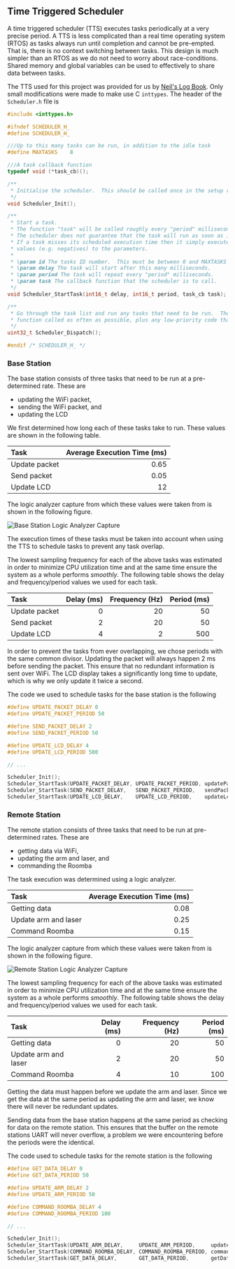 ## Time Triggered Scheduler

A time triggered scheduler (TTS) executes tasks periodically at a very precise period. A TTS is less complicated than a real time operating system (RTOS) as tasks always run until completion and cannot be pre-empted. That is, there is no context switching between tasks. This design is much simpler than an RTOS as we do not need to worry about race-conditions. Shared memory and global variables can be used to effectively to share data between tasks.

The TTS used for this project was provided for us by [Neil's Log Book](http://nrqm.ca/mechatronics-lab-guide/lab-guide-time-triggered-scheduling/). Only small modifications were made to make use C `inttypes`. The header of the `Scheduler.h` file is

```c
#include <inttypes.h>

#ifndef SCHEDULER_H_
#define SCHEDULER_H_

///Up to this many tasks can be run, in addition to the idle task
#define MAXTASKS	8

///A task callback function
typedef void (*task_cb)();

/**
 * Initialise the scheduler.  This should be called once in the setup routine.
 */
void Scheduler_Init();

/**
 * Start a task.
 * The function "task" will be called roughly every "period" milliseconds starting after "delay" milliseconds.
 * The scheduler does not guarantee that the task will run as soon as it can.  Tasks are executed until completion.
 * If a task misses its scheduled execution time then it simply executes as soon as possible.  Don't pass stupid
 * values (e.g. negatives) to the parameters.
 *
 * \param id The tasks ID number.  This must be between 0 and MAXTASKS (it is used as an array index).
 * \param delay The task will start after this many milliseconds.
 * \param period The task will repeat every "period" milliseconds.
 * \param task The callback function that the scheduler is to call.
 */
void Scheduler_StartTask(int16_t delay, int16_t period, task_cb task);

/**
 * Go through the task list and run any tasks that need to be run.  The main function should simply be this
 * function called as often as possible, plus any low-priority code that you want to run sporadically.
 */
uint32_t Scheduler_Dispatch();

#endif /* SCHEDULER_H_ */
```

### Base Station

The base station consists of three tasks that need to be run at a pre-determined rate. These are

- updating the WiFi packet,
- sending the WiFi packet, and
- updating the LCD

We first determined how long each of these tasks take to run. These values are shown in the following table.

| Task             | Average Execution Time (ms) |
| :--------------- |   ------------------------: |
| Update packet    |                        0.65 |
| Send packet      |                        0.05 |
| Update LCD       |                          12 |

The logic analyzer capture from which these values were taken from is shown in the following figure.

![Base Station Logic Analyzer Capture][base logic]

[base logic]: https://i.imgur.com/u3OYzbf.png "Base Station Logic Analyzer Capture"

The execution times of these tasks must be taken into account when using the TTS to schedule tasks to prevent any task overlap.

The lowest sampling frequency for each of the above tasks was estimated in order to minimize CPU utilization time and at the same time ensure the system as a whole performs _smoothly_. The following table shows the delay and frequency/period values we used for each task.

| Task          | Delay (ms) | Frequency (Hz) | Period (ms) |
| :--           |       ---: |           ---: |        ---: |
| Update packet |          0 |             20 |          50 |
| Send packet   |          2 |             20 |          50 |
| Update LCD    |          4 |              2 |         500 |

In order to prevent the tasks from ever overlapping, we chose periods with the same common divisor. Updating the packet will always happen 2 ms before sending the packet. This ensure that no redundant information is sent over WiFi. The LCD display takes a significantly long time to update, which is why we only update it twice a second.

The code we used to schedule tasks for the base station is the following

```c
#define UPDATE_PACKET_DELAY 0
#define UPDATE_PACKET_PERIOD 50

#define SEND_PACKET_DELAY 2
#define SEND_PACKET_PERIOD 50

#define UPDATE_LCD_DELAY 4
#define UPDATE_LCD_PERIOD 500

// ...

Scheduler_Init();
Scheduler_StartTask(UPDATE_PACKET_DELAY, UPDATE_PACKET_PERIOD, updatePacket);
Scheduler_StartTask(SEND_PACKET_DELAY,   SEND_PACKET_PERIOD,   sendPacket);
Scheduler_StartTask(UPDATE_LCD_DELAY,    UPDATE_LCD_PERIOD,    updateLcd);
```

### Remote Station

The remote station consists of three tasks that need to be run at pre-determined rates. These are

- getting data via WiFi,
- updating the arm and laser, and
- commanding the Roomba

The task execution was determined using a logic analyzer.

| Task                 | Average Execution Time (ms) |
| :---                 |                        ---: |
| Getting data         |                        0.08 |
| Update arm and laser |                        0.25 |
| Command Roomba       |                        0.15 |

The logic analyzer capture from which these values were taken from is shown in the following figure.

![Remote Station Logic Analyzer Capture][remote logic]

[remote logic]: https://i.imgur.com/I1k5rgW.png "Remote Station Logic Analyzer Capture"

The lowest sampling frequency for each of the above tasks was estimated in order to minimize CPU utilization time and at the same time ensure the system as a whole performs _smoothly_. The following table shows the delay and frequency/period values we used for each task.

| Task                 | Delay (ms) | Frequency (Hz) | Period (ms) |
| :---                 |       ---: |           ---: |        ---: |
| Getting data         |          0 |             20 |          50 |
| Update arm and laser |          2 |             20 |          50 |
| Command Roomba       |          4 |             10 |         100 |

Getting the data must happen before we update the arm and laser. Since we get the data at the same period as updating the arm and laser, we know there will never be redundant updates.

Sending data from the base station happens at the same period as checking for data on the remote station. This ensures that the buffer on the remote stations UART will never overflow, a problem we were encountering before the periods were the identical.

The code used to schedule tasks for the remote station is the following

```c
#define GET_DATA_DELAY 0
#define GET_DATA_PERIOD 50

#define UPDATE_ARM_DELAY 2
#define UPDATE_ARM_PERIOD 50

#define COMMAND_ROOMBA_DELAY 4
#define COMMAND_ROOMBA_PERIOD 100

// ...

Scheduler_Init();
Scheduler_StartTask(UPDATE_ARM_DELAY,     UPDATE_ARM_PERIOD,     updateArm);
Scheduler_StartTask(COMMAND_ROOMBA_DELAY, COMMAND_ROOMBA_PERIOD, commandRoomba);
Scheduler_StartTask(GET_DATA_DELAY,       GET_DATA_PERIOD,       getData);
```
